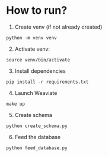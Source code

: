 # How to run?

1. Create venv (if not already created)

```shell
python -m venv venv
```

2. Activate venv:

```shell
source venv/bin/activate
```

3. Install dependencies

```shell
pip install -r requirements.txt
```

4. Launch Weaviate

```shell
make up
```

5. Create schema

```shell
python create_schema.py
```

6. Feed the database

```shell
python feed_database.py
```